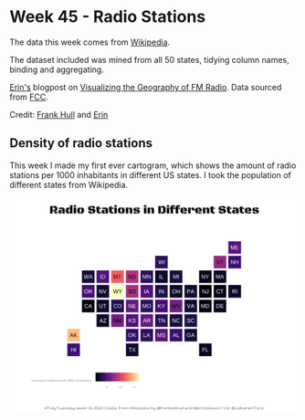 # Week 45 - Radio Stations

The data this week comes from [Wikipedia](https://en.wikipedia.org/wiki/Lists_of_radio_stations_in_the_United_States). 

The dataset included was mined from all 50 states, tidying column names, binding and aggregating. 

[Erin's](https://twitter.com/erindataviz) blogpost on [Visualizing the Geography of FM Radio](https://erdavis.com/2020/01/04/visualizing-the-geography-of-fm-radio/). Data sourced from [FCC](https://www.fcc.gov/media/radio/fm-service-contour-data-points).

Credit: [Frank Hull](twitter.com/frankiethull) and [Erin](https://twitter.com/erindataviz)

## Density of radio stations

This week I made my first ever cartogram, which shows the amount of radio stations per 1000 inhabitants in different US states.
I took the population of different states from Wikipedia.


![](TidyTuesday-2022-Week45.png)

